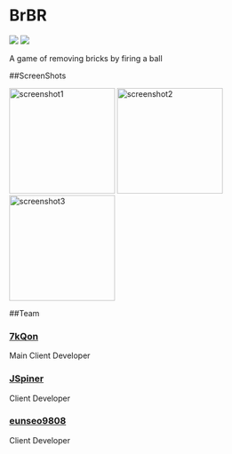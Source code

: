 # BrBR
<div>
  <img src="https://img.shields.io/badge/github%20-%23121011.svg?&style=for-the-badge&logo=github&logoColor=white"/>
  <img src="https://img.shields.io/badge/java-%23ED8B00.svg?&style=for-the-badge&logo=java&logoColor=white"/>
  <p>
    A game of removing bricks by firing a ball
  </p>
</div>

##ScreenShots

<img src="https://eunseo-test.s3.ap-northeast-2.amazonaws.com/uploads/screenshot1.png" alt="screenshot1" width="190"/>
<img src="https://eunseo-test.s3.ap-northeast-2.amazonaws.com/uploads/screenshot2.png" alt="screenshot2" width="190"/>
<img src="https://eunseo-test.s3.ap-northeast-2.amazonaws.com/uploads/screenshot3.png" alt="screenshot3" width="190"/>

##Team

### [7kQon](https://github.com/7kQon)
Main Client Developer
### [JSpiner](https://github.com/JSpiner)
Client Developer
### [eunseo9808](https://github.com/eunseo9808)
Client Developer
